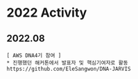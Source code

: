 # 2022 Activity 

## 2022.08
```
[ AWS DNA4기 참여 ]
* 진행했던 해커톤에서 발표자 및 핵심기여자로 활동
https://github.com/EleSangwon/DNA-JARVIS


```
